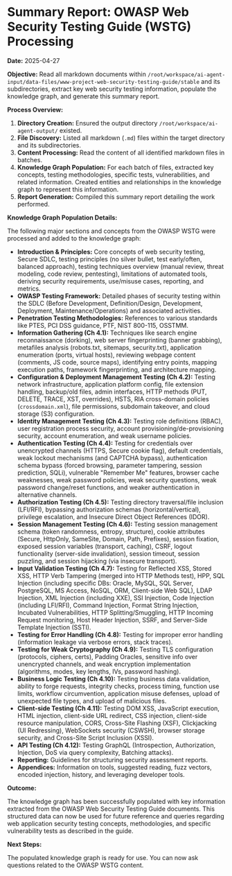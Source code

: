 # Summary Report: OWASP Web Security Testing Guide (WSTG) Processing

**Date:** 2025-04-27

**Objective:** Read all markdown documents within `/root/workspace/ai-agent-input/data-files/www-project-web-security-testing-guide/stable` and its subdirectories, extract key web security testing information, populate the knowledge graph, and generate this summary report.

**Process Overview:**

1.  **Directory Creation:** Ensured the output directory `/root/workspace/ai-agent-output/` existed.
2.  **File Discovery:** Listed all markdown (`.md`) files within the target directory and its subdirectories.
3.  **Content Processing:** Read the content of all identified markdown files in batches.
4.  **Knowledge Graph Population:** For each batch of files, extracted key concepts, testing methodologies, specific tests, vulnerabilities, and related information. Created entities and relationships in the knowledge graph to represent this information.
5.  **Report Generation:** Compiled this summary report detailing the work performed.

**Knowledge Graph Population Details:**

The following major sections and concepts from the OWASP WSTG were processed and added to the knowledge graph:

*   **Introduction & Principles:** Core concepts of web security testing, Secure SDLC, testing principles (no silver bullet, test early/often, balanced approach), testing techniques overview (manual review, threat modeling, code review, pentesting), limitations of automated tools, deriving security requirements, use/misuse cases, reporting, and metrics.
*   **OWASP Testing Framework:** Detailed phases of security testing within the SDLC (Before Development, Definition/Design, Development, Deployment, Maintenance/Operations) and associated activities.
*   **Penetration Testing Methodologies:** References to various standards like PTES, PCI DSS guidance, PTF, NIST 800-115, OSSTMM.
*   **Information Gathering (Ch 4.1):** Techniques like search engine reconnaissance (dorking), web server fingerprinting (banner grabbing), metafiles analysis (robots.txt, sitemaps, security.txt), application enumeration (ports, virtual hosts), reviewing webpage content (comments, JS code, source maps), identifying entry points, mapping execution paths, framework fingerprinting, and architecture mapping.
*   **Configuration & Deployment Management Testing (Ch 4.2):** Testing network infrastructure, application platform config, file extension handling, backup/old files, admin interfaces, HTTP methods (PUT, DELETE, TRACE, XST, overrides), HSTS, RIA cross-domain policies (`crossdomain.xml`), file permissions, subdomain takeover, and cloud storage (S3) configuration.
*   **Identity Management Testing (Ch 4.3):** Testing role definitions (RBAC), user registration process security, account provisioning/de-provisioning security, account enumeration, and weak username policies.
*   **Authentication Testing (Ch 4.4):** Testing for credentials over unencrypted channels (HTTPS, Secure cookie flag), default credentials, weak lockout mechanisms (and CAPTCHA bypass), authentication schema bypass (forced browsing, parameter tampering, session prediction, SQLi), vulnerable "Remember Me" features, browser cache weaknesses, weak password policies, weak security questions, weak password change/reset functions, and weaker authentication in alternative channels.
*   **Authorization Testing (Ch 4.5):** Testing directory traversal/file inclusion (LFI/RFI), bypassing authorization schemas (horizontal/vertical), privilege escalation, and Insecure Direct Object References (IDOR).
*   **Session Management Testing (Ch 4.6):** Testing session management schema (token randomness, entropy, structure), cookie attributes (Secure, HttpOnly, SameSite, Domain, Path, Prefixes), session fixation, exposed session variables (transport, caching), CSRF, logout functionality (server-side invalidation), session timeout, session puzzling, and session hijacking (via insecure transport).
*   **Input Validation Testing (Ch 4.7):** Testing for Reflected XSS, Stored XSS, HTTP Verb Tampering (merged into HTTP Methods test), HPP, SQL Injection (including specific DBs: Oracle, MySQL, SQL Server, PostgreSQL, MS Access, NoSQL, ORM, Client-side Web SQL), LDAP Injection, XML Injection (including XXE), SSI Injection, Code Injection (including LFI/RFI), Command Injection, Format String Injection, Incubated Vulnerabilities, HTTP Splitting/Smuggling, HTTP Incoming Request monitoring, Host Header Injection, SSRF, and Server-Side Template Injection (SSTI).
*   **Testing for Error Handling (Ch 4.8):** Testing for improper error handling (information leakage via verbose errors, stack traces).
*   **Testing for Weak Cryptography (Ch 4.9):** Testing TLS configuration (protocols, ciphers, certs), Padding Oracles, sensitive info over unencrypted channels, and weak encryption implementation (algorithms, modes, key lengths, IVs, password hashing).
*   **Business Logic Testing (Ch 4.10):** Testing business data validation, ability to forge requests, integrity checks, process timing, function use limits, workflow circumvention, application misuse defenses, upload of unexpected file types, and upload of malicious files.
*   **Client-side Testing (Ch 4.11):** Testing DOM XSS, JavaScript execution, HTML injection, client-side URL redirect, CSS injection, client-side resource manipulation, CORS, Cross-Site Flashing (XSF), Clickjacking (UI Redressing), WebSockets security (CSWSH), browser storage security, and Cross-Site Script Inclusion (XSSI).
*   **API Testing (Ch 4.12):** Testing GraphQL (Introspection, Authorization, Injection, DoS via query complexity, Batching attacks).
*   **Reporting:** Guidelines for structuring security assessment reports.
*   **Appendices:** Information on tools, suggested reading, fuzz vectors, encoded injection, history, and leveraging developer tools.

**Outcome:**

The knowledge graph has been successfully populated with key information extracted from the OWASP Web Security Testing Guide documents. This structured data can now be used for future reference and queries regarding web application security testing concepts, methodologies, and specific vulnerability tests as described in the guide.

**Next Steps:**

The populated knowledge graph is ready for use. You can now ask questions related to the OWASP WSTG content.
